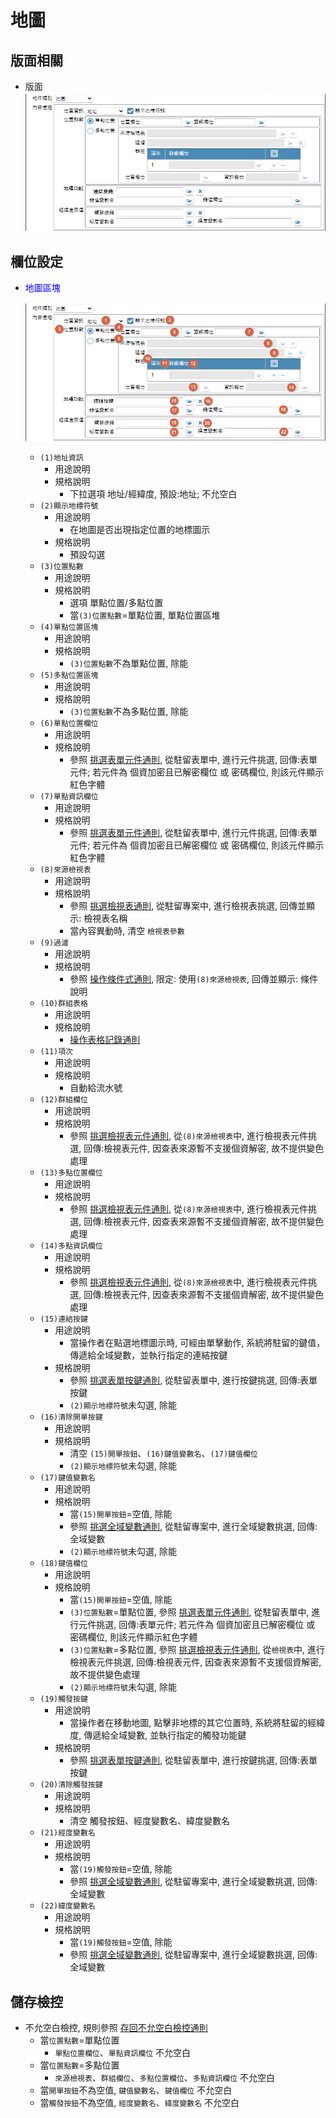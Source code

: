 地圖
===
## 版面相關
* 版面</br>
    ![pic][image_map]

## 欄位設定
* <p id="fieldbreak1" style="color:blue;">地圖區塊</p>

    ![pic][image_fieldbreak1]
    * `(1)地址資訊`
        * 用途說明
        * 規格說明
	        * 下拉選項 地址/經緯度, 預設:地址; 不允空白
    * `(2)顯示地標符號`
        * 用途說明
            * 在地圖是否出現指定位置的地標圖示
        * 規格說明
	        * 預設勾選
    * `(3)位置點數`
        * 用途說明
        * 規格說明
            * 選項 單點位置/多點位置
            * 當`(3)位置點數`=單點位置, 單點位置區堆
    * `(4)單點位置區塊`
        * 用途說明
        * 規格說明
	        * `(3)位置點數`不為單點位置, 除能
    * `(5)多點位置區塊`
        * 用途說明
        * 規格說明
	        * `(3)位置點數`不為多點位置, 除能
    * `(6)單點位置欄位`
        * 用途說明
        * 規格說明
	        * 參照 [挑選表單元件通則][link_ruledialog7], 從駐留表單中, 進行元件挑選, 回傳:表單元件; 若元件為 個資加密且已解密欄位 或 密碼欄位, 則該元件顯示紅色字體
    * `(7)單點資訊欄位`
        * 用途說明
        * 規格說明
	        * 參照 [挑選表單元件通則][link_ruledialog7], 從駐留表單中, 進行元件挑選, 回傳:表單元件; 若元件為 個資加密且已解密欄位 或 密碼欄位, 則該元件顯示紅色字體
    * `(8)來源檢視表`
        * 用途說明
        * 規格說明
	        * 參照 [挑選檢視表通則][link_ruledialog4], 從駐留專案中, 進行檢視表挑選, 回傳並顯示: 檢視表名稱
	        * 當內容異動時, 清空 `檢視表參數`
    * `(9)過濾`
        * 用途說明
        * 規格說明
	        * 參照 [操作條件式通則][link_ruledialog1], 限定: 使用`(8)來源檢視表`, 回傳並顯示: 條件說明	
    * `(10)群組表格`
        * 用途說明
        * 規格說明
	        * [操作表格記錄通則][link_rulesbutton3]
    * `(11)項次`
        * 用途說明
        * 規格說明
	        * 自動給流水號
    * `(12)群組欄位`
        * 用途說明
        * 規格說明
	        * 參照 [挑選檢視表元件通則][link_ruledialog8], 從`(8)來源檢視表`中, 進行檢視表元件挑選, 回傳:檢視表元件, 因查表來源暫不支援個資解密, 故不提供變色處理
    * `(13)多點位置欄位`
        * 用途說明
        * 規格說明
	        * 參照 [挑選檢視表元件通則][link_ruledialog8], 從`(8)來源檢視表`中, 進行檢視表元件挑選, 回傳:檢視表元件, 因查表來源暫不支援個資解密, 故不提供變色處理
    * `(14)多點資訊欄位`
        * 用途說明
        * 規格說明
	        * 參照 [挑選檢視表元件通則][link_ruledialog8], 從`(8)來源檢視表`中, 進行檢視表元件挑選, 回傳:檢視表元件, 因查表來源暫不支援個資解密, 故不提供變色處理
    * `(15)連結按鍵`
        * 用途說明
            * 當操作者在點選地標圖示時, 可經由單擊動作, 系統將駐留的鍵值，傳遞給全域變數，並執行指定的連結按鍵
        * 規格說明
	        * 參照 [挑選表單按鍵通則][link_ruledialog13], 從駐留表單中, 進行按鍵挑選, 回傳:表單按鍵
            * `(2)顯示地標符號`未勾選, 除能
    * `(16)清除開單按鍵`
        * 用途說明
        * 規格說明
	        * 清空 `(15)開單按鈕`、`(16)鍵值變數名`、`(17)鍵值欄位`
            * `(2)顯示地標符號`未勾選, 除能
    * `(17)鍵值變數名`
        * 用途說明
        * 規格說明
            * 當`(15)開單按鈕`=空值, 除能
            * 參照 [挑選全域變數通則][link_ruledialog10], 從駐留專案中, 進行全域變數挑選, 回傳:全域變數
            * `(2)顯示地標符號`未勾選, 除能
    * `(18)鍵值欄位`
        * 用途說明
        * 規格說明
	        * 當`(15)開單按鈕`=空值, 除能
	        * `(3)位置點數`=單點位置, 參照 [挑選表單元件通則][link_ruledialog7], 從駐留表單中, 進行元件挑選, 回傳:表單元件; 若元件為 個資加密且已解密欄位 或 密碼欄位, 則該元件顯示紅色字體
	        * `(3)位置點數`=多點位置, 參照 [挑選檢視表元件通則][link_ruledialog8], 從`檢視表`中, 進行檢視表元件挑選, 回傳:檢視表元件, 因查表來源暫不支援個資解密, 故不提供變色處理
            * `(2)顯示地標符號`未勾選, 除能
    * `(19)觸發按鍵`
        * 用途說明
            * 當操作者在移動地圖, 點擊非地標的其它位置時, 系統將駐留的經緯度, 傳遞給全域變數, 並執行指定的觸發功能鍵
        * 規格說明
	        * 參照 [挑選表單按鍵通則][link_ruledialog13], 從駐留表單中, 進行按鍵挑選, 回傳:表單按鍵
    * `(20)清除觸發按鍵`
        * 用途說明
        * 規格說明
	        * 清空 觸發按鈕、經度變數名、緯度變數名
    * `(21)經度變數名`
        * 用途說明
        * 規格說明
	        * 當`(19)觸發按鈕`=空值, 除能
	        * 參照 [挑選全域變數通則][link_ruledialog10], 從駐留專案中, 進行全域變數挑選, 回傳:全域變數
    * `(22)緯度變數名`
        * 用途說明
        * 規格說明
	        * 當`(19)觸發按鈕`=空值, 除能
	        * 參照 [挑選全域變數通則][link_ruledialog10], 從駐留專案中, 進行全域變數挑選, 回傳:全域變數

## <div id="save-action">儲存檢控</div>
* 不允空白檢控, 規則參照 [存回不允空白檢控通則][link_ruleother7]
	* 當`位置點數`=單點位置
		* `單點位置欄位`、`單點資訊欄位` 不允空白
	* 當`位置點數`=多點位置
		* `來源檢視表`、`群組欄位`、`多點位置欄位`、`多點資訊欄位` 不允空白
	* 當`開單按鈕`不為空值, `鍵值變數名`、`鍵值欄位` 不允空白
	* 當`觸發按鈕`不為空值, `經度變數名`、`緯度變數名` 不允空白


<!-- 圖片 -->
[image_map]:attachment/map.png
[image_fieldbreak1]:attachment/map_fieldbreak1.png

<!-- 超連結 -->
[link_ruledialog1]:../RulesDialog/README#ruledialog1 "共用通則_開啟單據/操作條件式通則"
[link_ruledialog4]:../RulesDialog/README#ruledialog4 "共用通則_開啟單據/挑選檢視表通則"
[link_ruledialog7]:../RulesDialog/README#ruledialog7 "共用通則_開啟單據/挑選表單元件通則"
[link_ruledialog8]:../RulesDialog/README#ruledialog8 "共用通則_開啟單據/挑選檢視表元件通則"
[link_ruledialog10]:../RulesDialog/README#ruledialog10 "共用通則_開啟單據/挑選全域變數通則"
[link_ruledialog13]:../RulesDialog/README#ruledialog13 "共用通則_開啟單據/挑選表單按鍵通則"
[link_rulesbutton3]:../RulesButton/README#rulebutton3 "共用通則_其它/操作表格記錄通則"
[link_ruleother7]:../RulesOther/README#ruleother7 "共用通則_其它/存回不允空白檢控通則"